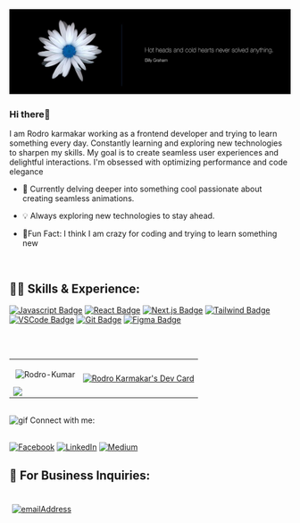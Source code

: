 
<img title="" src="GithubBanner.jpg" alt="Rodro's Github Banner" >
   

### Hi there👋  
  

I am Rodro karmakar working as a frontend developer and trying to learn something every day. Constantly learning and exploring new technologies to sharpen my skills. My goal is to create seamless user experiences and delightful interactions. I'm obsessed with optimizing performance and code elegance  
  

- 🌱 Currently delving deeper into something cool passionate about creating seamless animations.  
  

- 💡 Always exploring new technologies to stay ahead.  
  

- 🌟Fun Fact: I think I am crazy for coding and trying to learn something new  
  

<br/>  


## 👨‍💻 Skills & Experience:

[![Javascript Badge](https://img.shields.io/badge/-Javascript-F0DB4F?style=for-the-badge&labelColor=black&logo=javascript&logoColor=F0DB4F)](#) [![React Badge](https://img.shields.io/badge/-React-61DBFB?style=for-the-badge&labelColor=black&logo=react&logoColor=61DBFB)](#) [![Next.js Badge](https://img.shields.io/badge/next.js-000000?style=for-the-badge&logo=nextdotjs&logoColor=white)](#) [![Tailwind Badge](https://img.shields.io/badge/Tailwind%20CSS-092749?style=for-the-badge&logo=tailwindcss&logoColor=06B6D4&labelColor=000000)](#) [![VSCode Badge](https://img.shields.io/badge/Visual_Studio-5C2D91?style=for-the-badge&logo=visual%20studio&logoColor=white)](#) [![Git Badge](https://img.shields.io/badge/Git-F05032?style=for-the-badge&logo=git&logoColor=white)](#) [![Figma Badge](https://img.shields.io/badge/Figma-19b6f5?style=for-the-badge&logo=figma&logoColor=white)](#)
</br>
</br>

</br>

<table border="0">
    
  <tr>
    <td>
    <p>&nbsp;<img align="center" src="https://github-readme-stats.vercel.app/api?username=Rodro-Kumar&show_icons=true&locale=en" alt="Rodro-Kumar" /></p>
    <img src="https://github-readme-stats.vercel.app/api/top-langs/?username=Rodro&hide_border=true&layout=compact" align="left" />  
  </td>
     <td>
        <a href="https://app.daily.dev/rodrokarmakar"><img src="https://api.daily.dev/devcards/v2/9VMcwFLiE9r1TIWP2Gbyh.png?type=default&r=dzx" width="356" alt="Rodro Karmakar's Dev Card"/></a>
     </td>
  </tr>
</table>

</br>
<img  alt="gif" src="https://media.giphy.com/media/856zBNywYdamcDOTEt/giphy.gif?cid=790b76111elj2nnxqqpd2m6ucfuine5j76cg05y4nlks01n6&ep=v1_gifs_search&rid=giphy.gif&ct=g" width="50" height="50" /> 
Connect with me:
</br>
</br>

[![Facebook](https://img.shields.io/badge/Facebook-%231877F2.svg?logo=Facebook&logoColor=white)](https://www.facebook.com/kumar.rodro/) [![LinkedIn](https://img.shields.io/badge/LinkedIn-%230077B5.svg?logo=linkedin&logoColor=white)](https://www.linkedin.com/in/rodro-karmakar-41579b2b1/) [![Medium](https://img.shields.io/badge/Medium-12100E?logo=medium&logoColor=white)](https://medium.com/@dev.rodro)
</br>
## 📩 For Business Inquiries:
</br>
<a href="mailto:dev.rodro@gmail.com">
  <img style="margin: 5px"
    src="https://img.shields.io/badge/%F0%9F%93%A7%20Email-dev.rodro@gmail.com-brightgreen"
    alt="emailAddress"
  />
</a>
